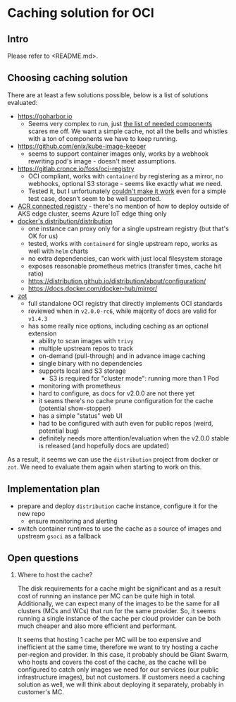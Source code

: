 # Caching solution for OCI

## Intro

Please refer to <README.md>.

## Choosing caching solution

There are at least a few solutions possible, below is a list of solutions evaluated:

- <https://goharbor.io>
  - Seems very complex to run, just [the list of needed components](https://goharbor.io/docs/2.2.0/install-config/) scares
    me off. We want a simple cache, not all the bells and whistles with a ton of components we have to keep running.
- <https://github.com/enix/kube-image-keeper>
  - seems to support container images only, works by a webhook rewriting pod's image - doesn't meet assumptions.
- <https://gitlab.cronce.io/foss/oci-registry>
  - OCI compliant, works with `containerd` by registering as a mirror, no webhooks, optional S3 storage - seems
    like exactly what we need.
  - Tested it, but I unfortunately [couldn't make it work](https://github.com/mcronce/oci-registry/issues/14) even for a simple test case, doesn't seem to be well supported.
- [ACR connected registry](https://learn.microsoft.com/en-us/azure/container-registry/intro-connected-registry)
        - there's no mention of how to deploy outside of AKS edge cluster, seems Azure IoT edge thing only
- [docker's distribution/distribution](https://github.com/distribution/distribution)
  - one instance can proxy only for a single upstream registry (but that's OK for us)
  - tested, works with `containerd` for single upstream repo, works as well with `helm` charts
  - no extra dependencies, can work with just local filesystem storage
  - exposes reasonable prometheus metrics (transfer times, cache hit ratio)
  - <https://distribution.github.io/distribution/about/configuration/>
  - <https://docs.docker.com/docker-hub/mirror/>
- [zot](https://github.com/project-zot)
  - full standalone OCI registry that directly implements OCI standards
  - reviewed when in `v2.0.0-rc6`, while majority of docs are valid for `v1.4.3`
  - has some really nice options, including caching as an optional extension
    - ability to scan images with `trivy`
    - multiple upstream repos to track
    - on-demand (pull-through) and in advance image caching
    - single binary with no dependencies
    - supports local and S3 storage
      - S3 is required for "cluster mode": running more than 1 Pod
    - monitoring with prometheus
    - hard to configure, as docs for v2.0.0 are not there yet
    - it seams there's no cache prune configuration for the cache (potential show-stopper)
    - has a simple "status" web UI
    - had to be configured with auth even for public repos (weird, potential bug)
    - definitely needs more attention/evaluation when the v2.0.0 stable is released (and hopefully docs are updated)

As a result, it seems we can use the `distribution` project from docker or `zot`. We need to evaluate them again when
starting to work on this.

## Implementation plan

- prepare and deploy `distribution` cache instance, configure it for the new repo
  - ensure monitoring and alerting
- switch container runtimes to use the cache as a source of images and upstream `gsoci` as a fallback

## Open questions

1. Where to host the cache?

   The disk requirements for a cache might be significant and as a result cost of running an instance per MC can be quite
   high in total. Additionally, we can expect many of the images to be the same for all clusters (MCs and WCs) that run
   for the same provider. So, it seems running a single instance of the cache per cloud provider can be both much cheaper
   and also more efficient and performant.

   It seems that hosting 1 cache per MC will be too expensive and inefficient at the same time, therefore we want to
   try hosting a cache per-region and provider. In this case, it probably should be Giant Swarm, who hosts and covers
   the cost of the cache, as the cache will be configured to catch only images we need for our services (our public
   infrastructure images), but not customers. If customers need a caching solution as well, we will think about
   deploying it separately, probably in customer's MC.
